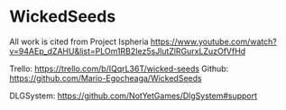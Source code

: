 # WickedSeeds

All work is cited from Project Ispheria
https://www.youtube.com/watch?v=94AEp_dZAHU&list=PLOm1RB2Iez5sJlutZlRGurxLZuzOfVfHd

Trello: https://trello.com/b/IQqrL36T/wicked-seeds
Github: https://github.com/Mario-Egocheaga/WickedSeeds



DLGSystem: https://github.com/NotYetGames/DlgSystem#support

